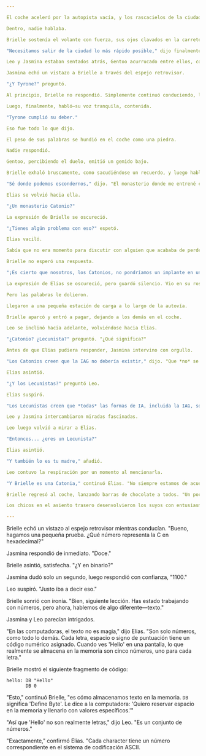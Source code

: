 ```yaml
---

El coche aceleró por la autopista vacía, y los rascacielos de la ciudad se iban haciendo más pequeños en la distancia.

Dentro, nadie hablaba.

Brielle sostenía el volante con fuerza, sus ojos clavados en la carretera.

"Necesitamos salir de la ciudad lo más rápido posible," dijo finalmente, rompiendo el silencio.

Leo y Jasmina estaban sentados atrás, Gentoo acurrucado entre ellos, con las orejas moviéndose inquietas.

Jasmina echó un vistazo a Brielle a través del espejo retrovisor.

"¿Y Tyrone?" preguntó.

Al principio, Brielle no respondió. Simplemente continuó conduciendo, la mandíbula tensa.

Luego, finalmente, habló—su voz tranquila, contenida.

"Tyrone cumplió su deber."

Eso fue todo lo que dijo.

El peso de sus palabras se hundió en el coche como una piedra.

Nadie respondió.

Gentoo, percibiendo el duelo, emitió un gemido bajo.

Brielle exhaló bruscamente, como sacudiéndose un recuerdo, y luego habló de nuevo.

"Sé donde podemos escondernos," dijo. "El monasterio donde me entrené cuando era joven."

Elias se volvió hacia ella.

"¿Un monasterio Catonio?"

La expresión de Brielle se oscureció.

"¿Tienes algún problema con eso?" espetó.

Elias vaciló.

Sabía que no era momento para discutir con alguien que acababa de perder a un ser querido.

Brielle no esperó una respuesta.

"¡Es cierto que nosotros, los Catonios, no pondríamos un implante en un chico!" dijo amargamente. "¡Solo un Lecunista haría eso!"

La expresión de Elias se oscureció, pero guardó silencio. Vio en su rostro que no era el momento para un debate.

Pero las palabras le dolieron.

Llegaron a una pequeña estación de carga a lo largo de la autovía.

Brielle aparcó y entró a pagar, dejando a los demás en el coche.

Leo se inclinó hacia adelante, volviéndose hacia Elias.

"¿Catonio? ¿Lecunista?" preguntó. "¿Qué significa?"

Antes de que Elias pudiera responder, Jasmina intervino con orgullo.

"Los Catonios creen que la IAG no debería existir," dijo. "Que *no* se puede controlar."

Elias asintió.

"¿Y los Lecunistas?" preguntó Leo.

Elias suspiró.

"Los Lecunistas creen que *todas* las formas de IA, incluida la IAG, son aceptables, siempre que se puedan controlar. Y la única manera de controlarlas es manteniendo todo el código fuente abierto."

Leo y Jasmina intercambiaron miradas fascinadas.

Leo luego volvió a mirar a Elias.

"Entonces... ¿eres un Lecunista?"

Elias asintió.

"Y también lo es tu madre," añadió.

Leo contuvo la respiración por un momento al mencionarla.

"Y Brielle es una Catonia," continuó Elias. "No siempre estamos de acuerdo en todo."

Brielle regresó al coche, lanzando barras de chocolate a todos. "Un poco de dulce," dijo con una sonrisa irónica. "Después de lo que hemos pasado, creo que lo merecemos."

Los chicos en el asiento trasero desenvolvieron los suyos con entusiasmo, e incluso Elias recibió el suyo con una sonrisa.

---
```


Brielle echó un vistazo al espejo retrovisor mientras conducían. "Bueno, hagamos una pequeña prueba. ¿Qué número representa la C en hexadecimal?"

Jasmina respondió de inmediato. "Doce."

Brielle asintió, satisfecha. "¿Y en binario?"

Jasmina dudó solo un segundo, luego respondió con confianza, "1100."

Leo suspiró. "Justo iba a decir eso."

Brielle sonrió con ironía. "Bien, siguiente lección. Has estado trabajando con números, pero ahora, hablemos de algo diferente—texto."

Jasmina y Leo parecían intrigados.

"En las computadoras, el texto no es magia," dijo Elias. "Son solo números, como todo lo demás. Cada letra, espacio o signo de puntuación tiene un código numérico asignado. Cuando ves 'Hello' en una pantalla, lo que realmente se almacena en la memoria son cinco números, uno para cada letra."

Brielle mostró el siguiente fragmento de código:

```
hello: DB "Hello"
       DB 0
```

"Esto," continuó Brielle, "es cómo almacenamos texto en la memoria. `DB` significa 'Define Byte'. Le dice a la computadora: 'Quiero reservar espacio en la memoria y llenarlo con valores específicos.'"

"Así que 'Hello' no son realmente letras," dijo Leo. "Es un conjunto de números."

"Exactamente," confirmó Elias. "Cada character tiene un número correspondiente en el sistema de codificación ASCII.